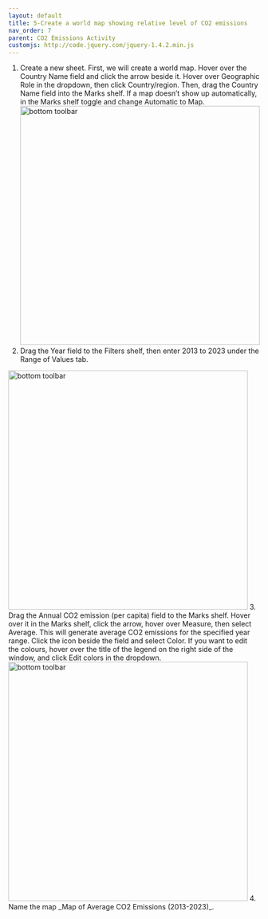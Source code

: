 ```yaml
---
layout: default
title: 5-Create a world map showing relative level of CO2 emissions
nav_order: 7
parent: CO2 Emissions Activity
customjs: http://code.jquery.com/jquery-1.4.2.min.js
---
```


1.	Create a new sheet. First, we will create a world map. Hover over the Country Name field and click the arrow beside it. Hover over Geographic Role in the dropdown, then click Country/region. Then, drag the Country Name field into the Marks shelf. If a map doesn’t show up automatically, in the Marks shelf toggle and change Automatic to Map. <img src="images\Tableau-5-1.gif" alt="bottom toolbar" style="width:480px;">   
2.	Drag the Year field to the Filters shelf, then enter 2013 to 2023 under the Range of Values tab.
<img src="images\Tableau-5-2.gif" alt="bottom toolbar" style="width:480px;">   
3.	Drag the Annual CO2 emission (per capita) field to the Marks shelf. Hover over it in the Marks shelf, click the arrow, hover over Measure, then select Average. This will generate average CO2 emissions for the specified year range. Click the icon beside the field and select Color. If you want to edit the colours, hover over the title of the legend on the right side of the window, and click Edit colors in the dropdown.
<img src="images\Tableau-5-3.gif" alt="bottom toolbar" style="width:480px;">   
4.	Name the map _Map of Average CO2 Emissions (2013-2023)_.
